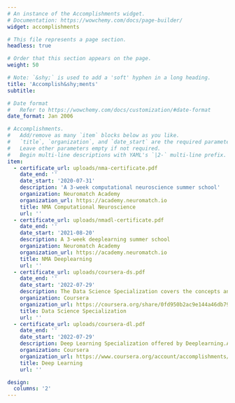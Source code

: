 ```yaml
---
# An instance of the Accomplishments widget.
# Documentation: https://wowchemy.com/docs/page-builder/
widget: accomplishments

# This file represents a page section.
headless: true

# Order that this section appears on the page.
weight: 50

# Note: `&shy;` is used to add a 'soft' hyphen in a long heading.
title: 'Accomplish&shy;ments'
subtitle:

# Date format
#   Refer to https://wowchemy.com/docs/customization/#date-format
date_format: Jan 2006

# Accomplishments.
#   Add/remove as many `item` blocks below as you like.
#   `title`, `organization`, and `date_start` are the required parameters.
#   Leave other parameters empty if not required.
#   Begin multi-line descriptions with YAML's `|2-` multi-line prefix.
item:
  - certificate_url: uploads/nma-certificate.pdf
    date_end: ''
    date_start: '2020-07-31'
    description: 'A 3-week computational neuroscience summer school'
    organization: Neuromatch Academy
    organization_url: https://academy.neuromatch.io
    title: NMA Computational Neuroscience
    url: ''
  - certificate_url: uploads/nmadl-certificate.pdf
    date_end: ''
    date_start: '2021-08-20'
    description: A 3-week deeplearning summer school
    organization: Neuromatch Academy
    organization_url: https://academy.neuromatch.io
    title: NMA Deeplearning
    url: ''
  - certificate_url: uploads/coursera-ds.pdf
    date_end: ''
    date_start: '2022-07-29'
    description: The Data Science Specialization covers the concepts and tools for an entire data science pipeline.
    organization: Coursera
    organization_url: https://coursera.org/share/0fd950b2ac9e144a46db7922f1538d6d
    title: Data Science Specialization
    url: ''
  - certificate_url: uploads/coursera-dl.pdf
    date_end: ''
    date_start: '2022-07-29'
    description: Deep Learning Specialization offered by Deeplearning.AI
    organization: Coursera
    organization_url: https://www.coursera.org/account/accomplishments/specialization/JGCJWXRZ27EX
    title: Deep Learning
    url: ''

design:
  columns: '2'
---
```

